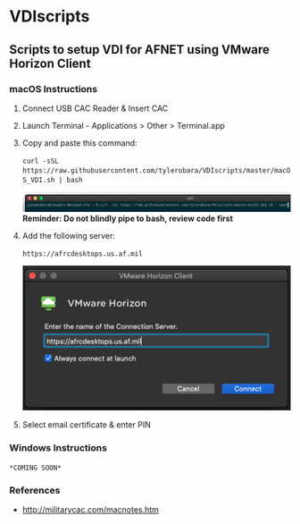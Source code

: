 # VDIscripts
## Scripts to setup VDI for AFNET using VMware Horizon Client
### macOS Instructions
1) Connect USB CAC Reader & Insert CAC

2) Launch Terminal - Applications > Other > Terminal.app

3) Copy and paste this command:

     `curl -sSL https://raw.githubusercontent.com/tylerobara/VDIscripts/master/macOS_VDI.sh | bash`
     
     ![curl Image](https://github.com/tylerobara/VDIscripts/raw/master/macOS_curl.png)
          **Reminder: Do not blindly pipe to bash, review code first**

4) Add the following server:

     `https://afrcdesktops.us.af.mil`
     
      ![horizon image](https://github.com/tylerobara/VDIscripts/raw/master/macOS_horizon.png)

5) Select email certificate & enter PIN


### Windows Instructions
    *COMING SOON*

### References
- http://militarycac.com/macnotes.htm

